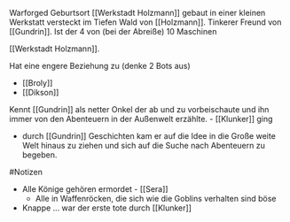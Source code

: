 Warforged
Geburtsort [[Werkstadt Holzmann]]
gebaut in einer kleinen Werkstatt versteckt im Tiefen Wald von [[Holzmann]].
Tinkerer Freund von [[Gundrin]].
Ist der 4 von (bei der Abreiße) 10 Maschinen

[[Werkstadt Holzmann]].

Hat eine engere Beziehung zu (denke 2 Bots aus)
- [[Broly]]
- [[Dikson]]

Kennt [[Gundrin]] als netter Onkel der ab und zu vorbeischaute und ihn immer von den Abenteuern in der Außenwelt erzählte.
	- [[Klunker]] ging 
- durch [[Gundrin]] Geschichten kam er auf die Idee in die Große weite Welt hinaus zu ziehen und sich auf die Suche nach Abenteuern zu begeben.

#Notizen
- Alle Könige gehören ermordet - [[Sera]]
	- Alle in Waffenröcken, die sich wie die Goblins verhalten sind böse
- Knappe ... war der erste tote durch [[Klunker]]